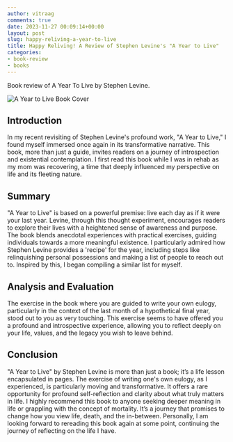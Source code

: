 ```yaml
---
author: vitraag
comments: true
date: 2023-11-27 00:09:14+00:00
layout: post
slug: happy-reliving-a-year-to-live
title: Happy Reliving! A Review of Stephen Levine's "A Year to Live"
categories:
- book-review
- books
---
```

Book review of A Year To Live by Stephen Levine.

![A Year to Live Book Cover]({{site.url}}{{site.baseurl}}/assets/images/books/a-year-live-cover.jpg)

## Introduction
In my recent revisiting of Stephen Levine's profound work, "A Year to Live," I found myself immersed once again in its transformative narrative. This book, more than just a guide, invites readers on a journey of introspection and existential contemplation. I first read this book while I was in rehab as my mom was recovering, a time that deeply influenced my perspective on life and its fleeting nature.

## Summary
"A Year to Live" is based on a powerful premise: live each day as if it were your last year. Levine, through this thought experiment, encourages readers to explore their lives with a heightened sense of awareness and purpose. The book blends anecdotal experiences with practical exercises, guiding individuals towards a more meaningful existence. I particularly admired how Stephen Levine provides a 'recipe' for the year, including steps like relinquishing personal possessions and making a list of people to reach out to. Inspired by this, I began compiling a similar list for myself.

## Analysis and Evaluation
The exercise in the book where you are guided to write your own eulogy, particularly in the context of the last month of a hypothetical final year, stood out to you as very touching. This exercise seems to have offered you a profound and introspective experience, allowing you to reflect deeply on your life, values, and the legacy you wish to leave behind.

## Conclusion
"A Year to Live" by Stephen Levine is more than just a book; it’s a life lesson encapsulated in pages. The exercise of writing one's own eulogy, as I experienced, is particularly moving and transformative. It offers a rare opportunity for profound self-reflection and clarity about what truly matters in life. I highly recommend this book to anyone seeking deeper meaning in life or grappling with the concept of mortality. It’s a journey that promises to change how you view life, death, and the in-between. Personally, I am looking forward to rereading this book again at some point, continuing the journey of reflecting on the life I have.
